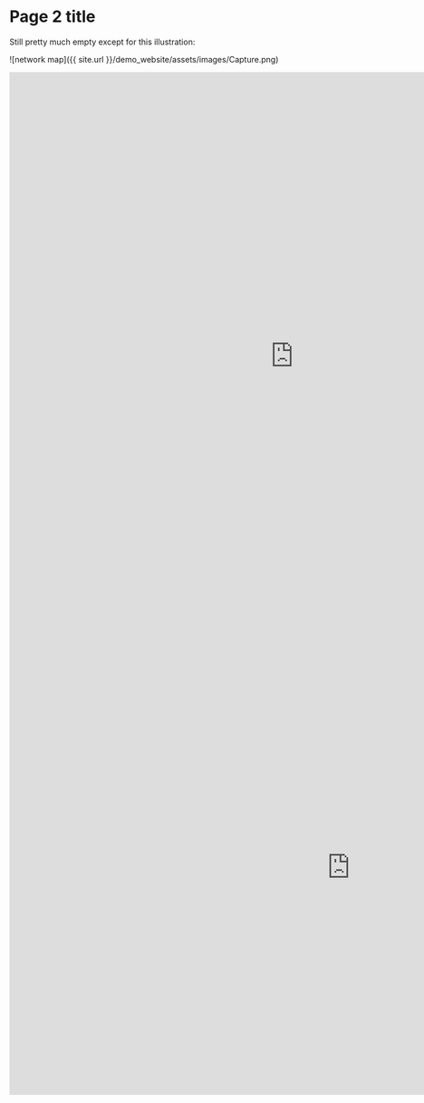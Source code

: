 # Page 2 title
 
 Still pretty much empty except for this illustration:
 
 ![network map]({{ site.url }}/demo_website/assets/images/Capture.png)  
 
 


<iframe src="https://documents.cortext.net/lib/mapexplorer/explorerjs.html?file=https://assets.cortext.net/docs/64b020659de1cef9be4c4b3d35482c27" frameborder="0" style="overflow:hidden;border:1px solid #DDDDDD;" width="1000" height="1000" allowfullscreen></iframe>


<iframe src="https://documents.cortext.net/lib/mapexplorer/explorerjs.html?file=https://assets.cortext.net/docs/4646095e26d568e804f0f865867c40d8
" frameborder="0" style="overflow:hidden;border:1px solid #DDDDDD;" width="1200" height="800" allowfullscreen></iframe>
